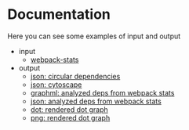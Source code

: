 # Documentation

Here you can see some examples of input and output

 * input
    * [webpack-stats](./webpack-stats.json)
 * output
    * [json: circular dependencies](./circular.json)
    * [json: cytoscape](./cytoscape.json)
    * [graphml: analyzed deps from webpack stats](./deps.graphml)
    * [json: analyzed deps from webpack stats](./deps.json)
    * [dot: rendered dot graph](./graph.dot)
    * [png: rendered dot graph](./graph.png)
